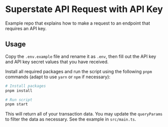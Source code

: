 # Superstate API Request with API Key

Example repo that explains how to make a request to an endpoint that requires an API key.

## Usage

Copy the `.env.example` file and rename it as `.env`, then fill out the API key and API key secret values that you have received.

Install all required packages and run the script using the following `pnpm` commands (adapt to use `yarn` or `npm` if necessary):

```bash
# Install packages
pnpm install

# Run script
pnpm start
```

This will return all of your transaction data. You may update the `queryParams` to filter the data as necessary. See the example in `src/main.ts`.
